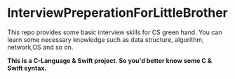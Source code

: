 # InterviewPreperationForLittleBrother
This repo provides some basic interview skills for CS green hand. You can learn some necessary knowledge such as data structure, algorithm, network,OS and so on.

**This is a C-Language & Swift project. So you'd better know some C & Swift syntax.**

